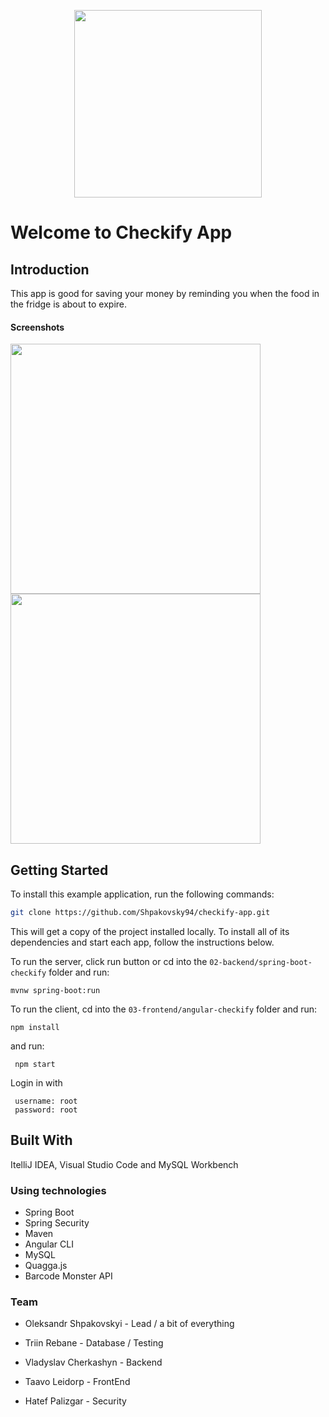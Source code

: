 <p align="center">
<img src="https://github.com/Shpakovsky94/checkify-app/blob/master/03-frontend/angular-checkify/src/assets/images/logo.png" width="300">
 </p>

# Welcome to Checkify App
 
## Introduction
 
This app is good for saving your money by reminding you when the food in the fridge is about to expire.

#### Screenshots
 <p align="left">
      <img src="https://github.com/Shpakovsky94/checkify-app/blob/master/01-starter-files/readme/loginpage.png" "loginPage" width=400>
      <img src="https://github.com/Shpakovsky94/checkify-app/blob/master/01-starter-files/readme/mainpage.png" "mainPage" width=400>
 </p>

## Getting Started

To install this example application, run the following commands:

```bash
git clone https://github.com/Shpakovsky94/checkify-app.git
```

This will get a copy of the project installed locally. To install all of its dependencies and start each app, follow the instructions below.

To run the server, click run button or cd into the `02-backend/spring-boot-checkify` folder and run:
 
```
mvnw spring-boot:run
```

To run the client, cd into the `03-frontend/angular-checkify` folder and run:
 
```
npm install 
```
and run:
```
 npm start
```
Login in with  
```
 username: root
 password: root
```

## Built With
ItelliJ IDEA, Visual Studio Code and MySQL Workbench

### Using technologies

 - Spring Boot
 - Spring Security 
 - Maven
 - Angular CLI 
 - MySQL
 - Quagga.js
 - Barcode Monster API

### Team
- Oleksandr Shpakovskyi - Lead / a bit of everything 

- Triin Rebane - Database / Testing 

- Vladyslav Cherkashyn - Backend 

- Taavo Leidorp - FrontEnd

- Hatef Palizgar - Security

